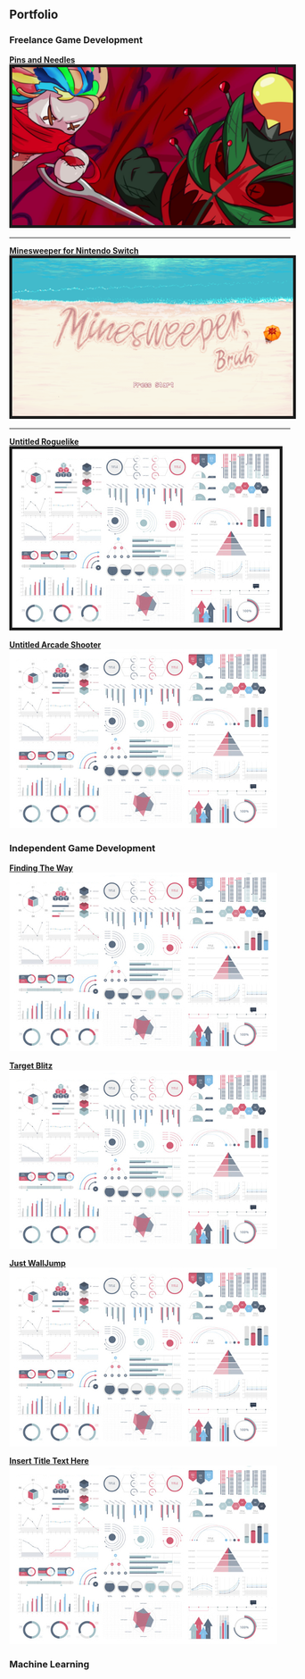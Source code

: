 ## Portfolio

### Freelance Game Development

[**Pins and Needles**](/PinsAndNeedles)
<img src="images/PinsAndNeedles/TrailerSS.jpg" border="5"/> 

---
[**Minesweeper for Nintendo Switch**](/Minesweeper)
<img src="images/MineSweeper/Screenshot_2.png" border="5"/>

---
[**Untitled Roguelike**](/Minesweeper)
<img src="images/dummy_thumbnail.jpg?raw=true" border="5"/>

[**Untitled Arcade Shooter**](/Projects/PinsAndNeedles)
<img src="images/dummy_thumbnail.jpg?raw=true"/>

### Independent Game Development
[**Finding The Way**](/Projects/PinsAndNeedles)
<img src="images/dummy_thumbnail.jpg?raw=true"/>

[**Target Blitz**](/Projects/PinsAndNeedles)
<img src="images/dummy_thumbnail.jpg?raw=true"/>

[**Just WallJump**](/Projects/PinsAndNeedles)
<img src="images/dummy_thumbnail.jpg?raw=true"/>

[**Insert Title Text Here**](/Projects/PinsAndNeedles)
<img src="images/dummy_thumbnail.jpg?raw=true"/>

### Machine Learning




